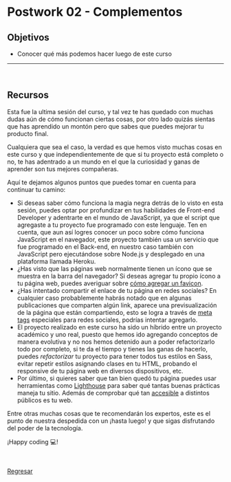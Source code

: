 # Postwork 02 - Complementos

## Objetivos

- Conocer qué más podemos hacer luego de este curso

---
<br/>

## Recursos

Esta fue la ultima sesión del curso, y tal vez te has quedado con muchas dudas
aún de cómo funcionan ciertas cosas, por otro lado quizás sientas que has
aprendido un montón pero que sabes que puedes mejorar tu producto final.

Cualquiera que sea el caso, la verdad es que hemos visto muchas cosas en este
curso y que independientemente de que si tu proyecto está completo o no, te has
adentrado a un mundo en el que la curiosidad y ganas de aprender son tus mejores
compañeras.

Aquí te dejamos algunos puntos que puedes tomar en cuenta para continuar tu
camino:

- Si deseas saber cómo funciona la magia negra detrás de lo visto en esta sesión,
  puedes optar por profundizar en tus habilidades de Front-end Developer y
  adentrarte en el mundo de JavaScript, ya que el script que agregaste a tu
  proyecto fue programado con este lenguaje. Ten en cuenta, que aun así logres
  conocer un poco sobre cómo funciona JavaScript en el navegador, este proyecto
  también usa un servicio que fue programado en el Back-end, en nuestro caso
  también con JavaScript pero ejecutándose sobre Node.js y desplegado en una
  plataforma llamada Heroku.
- ¿Has visto que las páginas web normalmente tienen un ícono que se muestra en
  la barra del navegador? Si deseas agregar tu propio ícono a tu página web,
  puedes averiguar sobre [cómo agregar un favicon](https://www.hostinger.mx/tutoriales/anadir-favicon).
- ¿Has intentado compartir el enlace de tu página en redes sociales? En cualquier
  caso probablemente habrás notado que en algunas publicaciones que comparten
  algún link, aparece una previsualización de la página que están compartiendo,
  esto se logra a través de [meta tags](https://www.neolo.com/blog/como-usar-los-meta-tags-para-lograr-viralizacion-en-redes-sociales.php)
  especiales para redes sociales, podrías intentar agregarlo.
- El proyecto realizado en este curso ha sido un híbrido entre un proyecto
  académico y uno real, puesto que hemos ido agregando conceptos de manera
  evolutiva y no nos hemos detenido aun a poder refactorizarlo todo por completo,
  si te da el tiempo y tienes las ganas de hacerlo, puedes _refactorizar_ tu
  proyecto para tener todos tus estilos en Sass, evitar repetir estilos
  asignando clases en tu HTML, probando el responsive de tu página web en
  diversos dispositivos, etc.
- Por último, si quieres saber que tan bien quedó tu página puedes usar
  herramientas como [Lighthouse](https://developers.google.com/web/tools/lighthouse/)
  para saber qué tantas buenas prácticas maneja tu sitio. Además de comprobar
  qué tan [accesible](https://www.w3.org/WAI/fundamentals/accessibility-intro/es)
  a distintos públicos es tu web.

Entre otras muchas cosas que te recomendarán los expertos, este es el punto de
nuestra despedida con un ¡hasta luego! y que sigas disfrutando del poder de la
tecnología.

¡Happy coding 💻!

<br/>

[Regresar](../)